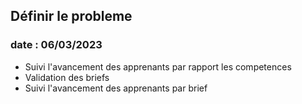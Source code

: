 ## Définir le probleme
### date : 06/03/2023 

- Suivi l'avancement des apprenants par rapport les competences 
- Validation des briefs
- Suivi l'avancement des apprenants par brief